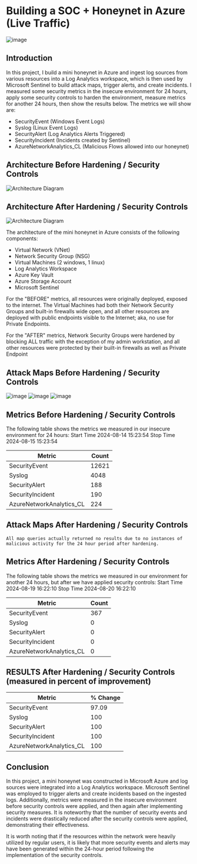 # Building a SOC + Honeynet in Azure (Live Traffic)
![image](https://github.com/user-attachments/assets/4e907827-b012-4b49-9052-7f3496a047ac)

## Introduction

In this project, I build a mini honeynet in Azure and ingest log sources from various resources into a Log Analytics workspace, which is then used by Microsoft Sentinel to build attack maps, trigger alerts, and create incidents. I measured some security metrics in the insecure environment for 24 hours, apply some security controls to harden the environment, measure metrics for another 24 hours, then show the results below. The metrics we will show are:

- SecurityEvent (Windows Event Logs)
- Syslog (Linux Event Logs)
- SecurityAlert (Log Analytics Alerts Triggered)
- SecurityIncident (Incidents created by Sentinel)
- AzureNetworkAnalytics_CL (Malicious Flows allowed into our honeynet)

## Architecture Before Hardening / Security Controls
![Architecture Diagram](https://i.imgur.com/aBDwnKb.jpg)

## Architecture After Hardening / Security Controls
![Architecture Diagram](https://i.imgur.com/YQNa9Pp.jpg)

The architecture of the mini honeynet in Azure consists of the following components:

- Virtual Network (VNet)
- Network Security Group (NSG)
- Virtual Machines (2 windows, 1 linux)
- Log Analytics Workspace
- Azure Key Vault
- Azure Storage Account
- Microsoft Sentinel

For the "BEFORE" metrics, all resources were originally deployed, exposed to the internet. The Virtual Machines had both their Network Security Groups and built-in firewalls wide open, and all other resources are deployed with public endpoints visible to the Internet; aka, no use for Private Endpoints.

For the "AFTER" metrics, Network Security Groups were hardened by blocking ALL traffic with the exception of my admin workstation, and all other resources were protected by their built-in firewalls as well as Private Endpoint

## Attack Maps Before Hardening / Security Controls

![image](https://github.com/user-attachments/assets/b5f32300-d6dd-496b-ab4a-38b1b5e69380)
![image](https://github.com/user-attachments/assets/058960da-f3ab-4ab0-a071-e4b2c34e1185)
![image](https://github.com/user-attachments/assets/a785c24b-98be-4954-a734-c001a81a82bf)

## Metrics Before Hardening / Security Controls

The following table shows the metrics we measured in our insecure environment for 24 hours:
Start Time 2024-08-14 15:23:54
Stop Time 2024-08-15 15:23:54

| Metric                   | Count
| ------------------------ | -----
| SecurityEvent            | 12621
| Syslog                   | 4048
| SecurityAlert            | 188
| SecurityIncident         | 190
| AzureNetworkAnalytics_CL | 224

## Attack Maps After Hardening / Security Controls

```All map queries actually returned no results due to no instances of malicious activity for the 24 hour period after hardening.```

## Metrics After Hardening / Security Controls

The following table shows the metrics we measured in our environment for another 24 hours, but after we have applied security controls:
Start Time 2024-08-19 16:22:10
Stop Time	2024-08-20 16:22:10

| Metric                   | Count
| ------------------------ | -----
| SecurityEvent            | 367
| Syslog                   | 0
| SecurityAlert            | 0
| SecurityIncident         | 0
| AzureNetworkAnalytics_CL | 0

## RESULTS After Hardening / Security Controls (measured in percent of improvement)

| Metric                   | % Change
| ------------------------ | -----
| SecurityEvent            | 97.09
| Syslog                   | 100
| SecurityAlert            | 100
| SecurityIncident         | 100
| AzureNetworkAnalytics_CL | 100

## Conclusion

In this project, a mini honeynet was constructed in Microsoft Azure and log sources were integrated into a Log Analytics workspace. Microsoft Sentinel was employed to trigger alerts and create incidents based on the ingested logs. Additionally, metrics were measured in the insecure environment before security controls were applied, and then again after implementing security measures. It is noteworthy that the number of security events and incidents were drastically reduced after the security controls were applied, demonstrating their effectiveness.

It is worth noting that if the resources within the network were heavily utilized by regular users, it is likely that more security events and alerts may have been generated within the 24-hour period following the implementation of the security controls.
